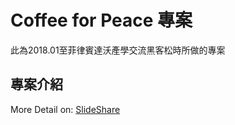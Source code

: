 # Coffee for Peace 專案

此為2018.01至菲律賓達沃產學交流黑客松時所做的專案

## 專案介紹

[]()
More Detail on: [SlideShare](https://www.slideshare.net/secret/wwHnQ4B7qr2trJ)
